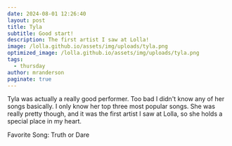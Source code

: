 ```yaml
---
date: 2024-08-01 12:26:40
layout: post
title: Tyla
subtitle: Good start!
description: The first artist I saw at Lolla!
image: /lolla.github.io/assets/img/uploads/tyla.png
optimized_image: /lolla.github.io/assets/img/uploads/tyla.png
tags:
  - thursday
author: mranderson
paginate: true
---
```


Tyla was actually a really good performer. Too bad I didn't know any of her songs basically. I only know her top three most popular songs. She was really pretty though, and it was the first artist I saw at Lolla, so she holds a special place in my heart.

Favorite Song: Truth or Dare
